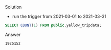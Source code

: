Solution

- run the trigger from 2021-03-01 to 2021-03-31

```sql
SELECT COUNT(1) FROM public.yellow_tripdata;
```

Answer

```md
1925152
```

